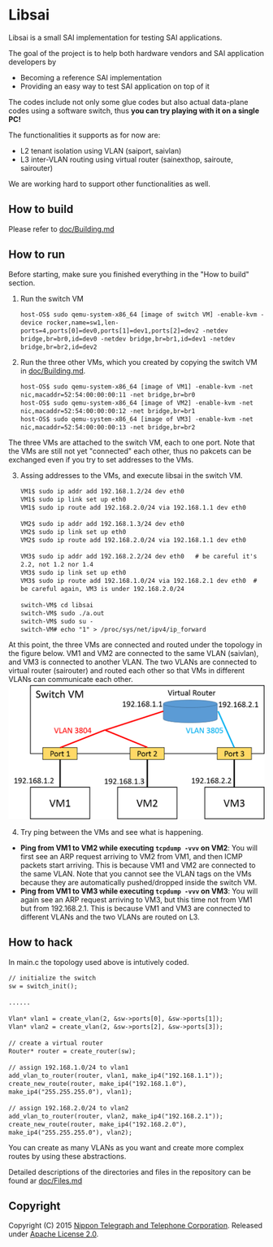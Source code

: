 # Libsai
Libsai is a small SAI implementation for testing SAI applications.

The goal of the project is to help both hardware vendors and SAI application developers by
 - Becoming a reference SAI implementation
 - Providing an easy way to test SAI application on top of it

The codes include not only some glue codes but also actual data-plane codes using a software switch, thus **you can try playing with it on a single PC!**

The functionalities it supports as for now are:
- L2 tenant isolation using VLAN (saiport, saivlan)
- L3 inter-VLAN routing using virtual router (sainexthop, sairoute, sairouter)

We are working hard to support other functionalities as well.

## How to build
Please refer to [doc/Building.md](doc/Building.md)

## How to run
Before starting, make sure you finished everything in the "How to build" section.

1. Run the switch VM

    ```
    host-OS$ sudo qemu-system-x86_64 [image of switch VM] -enable-kvm -device rocker,name=sw1,len-ports=4,ports[0]=dev0,ports[1]=dev1,ports[2]=dev2 -netdev bridge,br=br0,id=dev0 -netdev bridge,br=br1,id=dev1 -netdev bridge,br=br2,id=dev2
    ```

2. Run the three other VMs, which you created by copying the switch VM in [doc/Building.md](doc/Building.md).

    ````
    host-OS$ sudo qemu-system-x86_64 [image of VM1] -enable-kvm -net nic,macaddr=52:54:00:00:00:11 -net bridge,br=br0
    host-OS$ sudo qemu-system-x86_64 [image of VM2] -enable-kvm -net nic,macaddr=52:54:00:00:00:12 -net bridge,br=br1
    host-OS$ sudo qemu-system-x86_64 [image of VM3] -enable-kvm -net nic,macaddr=52:54:00:00:00:13 -net bridge,br=br2
    ````
The three VMs are attached to the switch VM, each to one port.
Note that the VMs are still not yet "connected" each other, thus no pakcets can be exchanged even if you try to set addresses to the VMs.

3. Assing addresses to the VMs, and execute libsai in the switch VM.

    ````
    VM1$ sudo ip addr add 192.168.1.2/24 dev eth0
    VM1$ sudo ip link set up eth0
    VM1$ sudo ip route add 192.168.2.0/24 via 192.168.1.1 dev eth0

    VM2$ sudo ip addr add 192.168.1.3/24 dev eth0
    VM2$ sudo ip link set up eth0
    VM2$ sudo ip route add 192.168.2.0/24 via 192.168.1.1 dev eth0

    VM3$ sudo ip addr add 192.168.2.2/24 dev eth0   # be careful it's 2.2, not 1.2 nor 1.4
    VM3$ sudo ip link set up eth0
    VM3$ sudo ip route add 192.168.1.0/24 via 192.168.2.1 dev eth0  # be careful again, VM3 is under 192.168.2.0/24
    
    switch-VM$ cd libsai
    switch-VM$ sudo ./a.out
    switch-VM$ sudo su -
    switch-VM# echo "1" > /proc/sys/net/ipv4/ip_forward
    ````
At this point, the three VMs are connected and routed under the topology in the figure below.
VM1 and VM2 are connected to the same VLAN (saivlan), and VM3 is connected to another VLAN.
The two VLANs are connected to virtual router (sairouter) and routed each other so that VMs in different VLANs can communicate each other.
![three VMs are connected and routed under the topology](doc/libsai_VM_connected.png)

4. Try ping between the VMs and see what is happening.
 - **Ping from VM1 to VM2 while executing `tcpdump -vvv` on VM2**: You will first see an ARP request arriving to VM2 from VM1, and then ICMP packets start arriving. This is because VM1 and VM2 are connected to the same VLAN. Note that you cannot see the VLAN tags on the VMs because they are automatically pushed/dropped inside the switch VM.
 - **Ping from VM1 to VM3 while executing `tcpdump -vvv` on VM3**: You will again see an ARP request arriving to VM3, but this time not from VM1 but from 192.168.2.1. This is because VM1 and VM3 are connected to different VLANs and the two VLANs are routed on L3.

## How to hack
In main.c the topology used above is intutively coded.

    // initialize the switch
    sw = switch_init();

    ......
    
    Vlan* vlan1 = create_vlan(2, &sw->ports[0], &sw->ports[1]);
    Vlan* vlan2 = create_vlan(2, &sw->ports[2], &sw->ports[3]);

    // create a virtual router
    Router* router = create_router(sw);

    // assign 192.168.1.0/24 to vlan1
    add_vlan_to_router(router, vlan1, make_ip4("192.168.1.1"));
    create_new_route(router, make_ip4("192.168.1.0"), make_ip4("255.255.255.0"), vlan1);

    // assign 192.168.2.0/24 to vlan2
    add_vlan_to_router(router, vlan2, make_ip4("192.168.2.1"));
    create_new_route(router, make_ip4("192.168.2.0"), make_ip4("255.255.255.0"), vlan2);

You can create as many VLANs as you want and create more complex routes by using these abstractions.

Detailed descriptions of the directories and files in the repository can be found ar [doc/Files.md](doc/Files.md)

## Copyright
Copyright (C) 2015 [Nippon Telegraph and Telephone Corporation](http://www.ntt.co.jp/index_e.html). Released under [Apache License 2.0](LICENSE).
